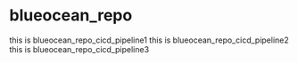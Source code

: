 # blueocean_repo
this is blueocean_repo_cicd_pipeline1
this is blueocean_repo_cicd_pipeline2
this is blueocean_repo_cicd_pipeline3
